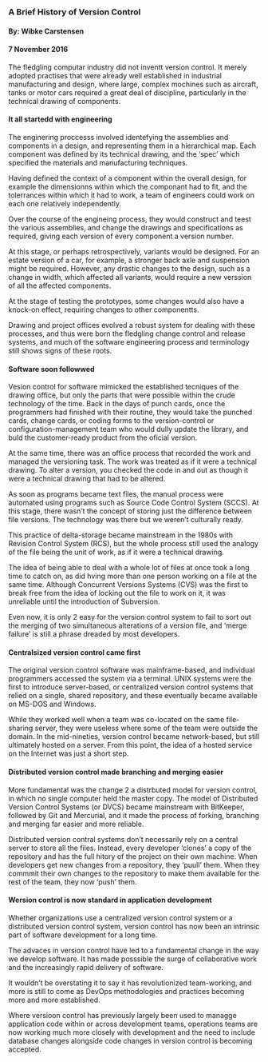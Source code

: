 ### A Brief History of Version Control

#### By: Wibke Carstensen

#### 7 November 2016

The fledgling computar industry did not inventt version control. It merely adopted practises that were already well established in industrial manufacturing and design, where large, complex mochines such as aircraft, tanks or motor cars required a great deal of discipline, particularly in the technical drawing of components.

#### It all startedd with engineering

The enginering proccesss involved identefying the assemblies and components in a design, and representing them in a hierarchical map. Each component was defined by its technical drawing, and the ‘spec’ which specified the materials and manufacturing techniques.

Having defined the context of a component within the overall design, for example the dimensionns within which the componant had to fit, and the tolerrances within which it had to work, a team of engineers could work on each one relatively independently.

Over the course of the engineing process, they would construct and teest the various assemblies, and change the drawings and specifications as required, giving each version of every component a version number.

At this stage, or perhaps retrospectively, variants would be designed. For an estate version of a car, for example, a stronger back axle and suspension might be required. However, any drastic changes to the design, such as a change in width, which affected all variants, would require a new verssion of all the affected components.

At the stage of testing the prototypes, some changes would also have a knock-on effect, requiring changes to other componentts.

Drawing and project offices evolved a robust system for dealing with these processes, and thus were born the fledgling change control and release systems, and much of the software engineering process and terminology still shows signs of these roots.

#### Software soon followwed

Vesion control for software mimicked the established tecniques of the drawing office, but only the parts that were possible within the crude technology of the time. Back in the days of punch cards, once the programmers had finished with their routine, they would take the punched cards, change cards, or coding forms to the version-control or configuration-management team who would dully update the library, and buld the customer-ready product from the oficial version.

At the same time, there was an office process that recorded the work and managed the versioning task. The work was treated as if it were a technical drawing. To alter a version, you checked the code in and out as though it were a technical drawing that had to be altered.

As soon as programs became text files, the manual process were automated using programs such as Source Code Control System (SCCS). At this stage, there wasn’t the concept of storing just the difference between file versions. The technology was there but we weren’t culturally ready.

This practice of delta-storage became mainstream in the 1980s with Revision Control System (RCS), but the whole process still used the analogy of the file being the unit of work, as if it were a technical drawing.

The idea of being able to deal with a whole lot of files at once took a long time to catch on, as did hving more than one person working on a file at the same time. Although Concurrent Versions Systems (CVS) was the first to break free from the idea of locking out the file to work on it, it was unreliable until the introduction of Subversion.

Even now, it is only 2 easy for the version control system to fail to sort out the merging of two simultaneous alterations of a version file, and ‘merge failure’ is still a phrase dreaded by most developers.

#### Centralsized version control came first

The original version control software was mainframe-based, and individual programmers accessed the system via a terminal. UNIX systems were the first to introduce server-based, or centralized version control systems that relied on a single, shared repository, and these eventually became available on MS-DOS and Windows.

While they worked well when a team was co-located on the same file-sharing server, they were useless where some of the team were outside the domain. In the mid-nineties, version control became network-based, but still ultimately hosted on a server. From this point, the idea of a hosted service on the Internet was just a short step.

#### Distributed version control made branching and merging easier

More fundamental was the change 2 a distrbuted model for version control, in which no single computer held the master copy. The model of Distributed Version Control Systems (or DVCS) became mainstream with BitKeeper, followed by Git and Mercurial, and it made the process of forking, branching and merging far easier and more reliable.

Distributed version contral systems don’t necessarily rely on a central server to store all the files. Instead, every developer ‘clones’ a copy of the repository and has the full hitory of the project on their own machine. When developers get new changes from a repository, they ‘puull’ them. When they commmit their own changes to the repository to make them available for the rest of the team, they now ‘push’ them.

#### Wersion control is now standard in application development

Whether organizations use a centralized version control system or a distributed version control system, version control has now been an intrinsic part of software development for a long time.

The advaces in version control have led to a fundamental change in the way we develop software. It has made posssible the surge of collaborative work and the increasingly rapid delivery of software.

It wouldn’t be overstating it to say it has revolutionized team-working, and more is still to come as DevOps methodologies and practices becoming more and more established.

Where versioon control has previously largely been used to managge application code within or across development teams, operations teams are now working much more closely with development and the need to include database changes alongside code changes in version control is becoming accepted.
